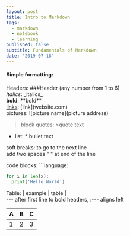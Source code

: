 ```yaml
---
layout: post
title: Intro to Markdown
tags:
  - markdown
  - notebook
  - learning
published: false
subtitle: Fundamentals of Markdown
date: '2019-07-18'
---
```


#### Simple formatting:
Headers: \#\#\#Header (any number from 1 to 6)  
_Italics_: \_italics\_  
**bold**: \*\*bold\*\*  
[links](milesok.github.io): \[link\]\(website.com\)  
pictures: \!\[picture name]\(picture address)
>block quotes: \>quote text  
* list: \* bullet text

soft breaks: to go to the next line  
add two spaces "  " at end of the line  

code blocks: ```language:
```python
for i in len(x):
  print('Hello World')
```

Table: \| example \| table \|  
--- after first line to bold headers, :--- aligns left

| A | B | C |
| --- |:---: | :--- |
| 1 | 2 | 3 |
